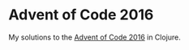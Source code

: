 # Advent of Code 2016
My solutions to the [Advent of Code 2016](http://adventofcode.com/2016) in Clojure.

